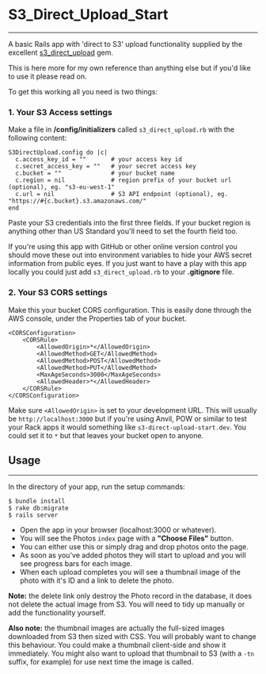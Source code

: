 # S3_Direct_Upload_Start
---

A basic Rails app with 'direct to S3' upload functionality supplied by the excellent [s3_direct_upload](http://github.com/waynehoover/s3_direct_upload) gem.

This is here more for my own reference than anything else but if you'd like to use it please read on.

To get this working all you need is two things:

### 1. Your S3 Access settings

Make a file in **/config/initializers** called `s3_direct_upload.rb` with the following content:


    S3DirectUpload.config do |c|
      c.access_key_id = ""       # your access key id
      c.secret_access_key = ""   # your secret access key
      c.bucket = ""              # your bucket name
      c.region = nil             # region prefix of your bucket url (optional), eg. "s3-eu-west-1"
      c.url = nil                # S3 API endpoint (optional), eg. "https://#{c.bucket}.s3.amazonaws.com/"
    end

Paste your S3 credentials into the first three fields. If your bucket region is anything other than US Standard you'll need to set the fourth field too.

If you're using this app with GitHub or other online version control you should move these out into environment variables to hide your AWS secret information from public eyes. If you just want to have a play with this app locally you could just add `s3_direct_upload.rb` to your **.gitignore** file.

### 2. Your S3 CORS settings

Make this your bucket CORS configuration. This is easily done through the AWS console, under the Properties tab of your bucket.

    <CORSConfiguration>
        <CORSRule>
            <AllowedOrigin>*</AllowedOrigin>
            <AllowedMethod>GET</AllowedMethod>
            <AllowedMethod>POST</AllowedMethod>
            <AllowedMethod>PUT</AllowedMethod>
            <MaxAgeSeconds>3000</MaxAgeSeconds>
            <AllowedHeader>*</AllowedHeader>
        </CORSRule>
    </CORSConfiguration>
    
Make sure `<AllowedOrigin>` is set to your development URL. This will usually be `http://localhost:3000` but if you're using Anvil, POW or similar to test your Rack apps it would something like `s3-direct-upload-start.dev`. You could set it to `*` but that leaves your bucket open to anyone.

## Usage
---

In the directory of your app, run the setup commands:

    $ bundle install
    $ rake db:migrate
    $ rails server
    
- Open the app in your browser (localhost:3000 or whatever).
- You will see the Photos `index` page with a **"Choose Files"** button. 
- You can either use this or simply drag and drop photos onto the page. 
- As soon as you've added photos they will start to upload and you will see progress bars for each image. 
- When each upload completes you will see a thumbnail image of the photo with it's ID and a link to delete the photo.

**Note:** the delete link only destroy the Photo record in the database, it does not delete the actual image from S3. You will need to tidy up manually or add the functionality yourself.

**Also note:** the thumbnail images are actually the full-sized images downloaded from S3 then sized with CSS. You will probably want to change this behaviour. You could make a thumbnail client-side and show it immediately. You might also want to upload that thumbnail to S3 (with a `-tn` suffix, for example) for use next time the image is called.
